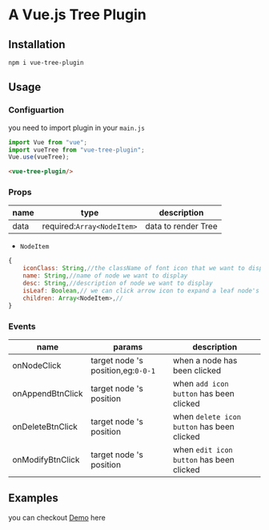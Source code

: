# A Vue.js Tree Plugin

## Installation

`npm i vue-tree-plugin`

## Usage

### Configuartion

you need to import plugin in your `main.js`

```javascript
import Vue from "vue";
import vueTree from "vue-tree-plugin";
Vue.use(vueTree);
```
```html
<vue-tree-plugin/>
```
### Props

| name         | type                       | description                           |
| ------------ | -------------------------- | ------------------------------------- |
| data         | required:`Array<NodeItem>` | data to render Tree                   |

- `NodeItem`
```javascript
{
    iconClass: String,//the className of font icon that we want to dispaly about this node,egg:"iconfont icon-editor"
    name: String,//name of node we want to display
    desc: String,//description of node we want to display
    isLeaf: Boolean,// we can click arrow icon to expand a leaf node's children nodes
    children: Array<NodeItem>,//
}
```

### Events

| name         | params                       | description                           |
| ------------ | -------------------------- | ------------------------------------- |
| onNodeClick |  target node 's position,eg:`0-0-1` | when a node has been clicked                   |
| onAppendBtnClick |  target node 's position | when `add icon button` has been clicked  |
| onDeleteBtnClick |  target node 's position | when `delete icon button` has been clicked |
| onModifyBtnClick |  target node 's position | when `edit icon button` has been clicked |

## Examples

you can checkout [Demo](https://anderlaw.github.io/vue-tree-plugin/example/index.html) here
